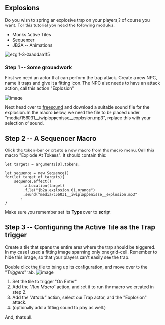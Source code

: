 ## Explosions
Do you wish to spring an explosive trap on your players,? of course you want.
For this tutorial you need the following modules:
 * Monks Active Tiles
 * Sequencer
 * JB2A -- Animations

![ezgif-3-3aaddaa1f5](https://user-images.githubusercontent.com/8543541/168701507-ea51b45c-f7e5-42a8-a581-f3d7d9fd5f99.gif)


### Step 1 -- Some groundwork

First we need an actor that can perform the trap attack. Create a new NPC, name it traps and give it a fitting icon.
The NPC also needs to have an attack action, call this action "Explosion"

![image](https://user-images.githubusercontent.com/8543541/168702427-42a80caf-55a4-40d4-99cb-45a2e05ed7aa.png)

Next head over to [freesound](https://freesound.org/people/Iwiploppenisse/sounds/156031/) and download a suitable sound file for the explosion.
In the macro below, we need the file to be placed under "media/156031__iwiploppenisse__explosion.mp3", replace this with your selection of sound.

## Step 2 -- A Sequencer Macro

Click the token-bar or create a new macro from the macro menu. Call this macro "Explode At Tokens".
It should contain this:
```JS
let targets = arguments[0].tokens;

let sequence = new Sequence()
for(let target of targets){
    sequence.effect()
        .atLocation(target)
        .file("jb2a.explosion.01.orange")
        .sound("media/156031__iwiploppenisse__explosion.mp3")
       ;
}

```
Make sure you remember set its **Type** over to **script**

## Step 3 -- Configuring the Active Tile as the Trap trigger
Create a tile that spans the entire area where the trap should be triggered.
In my case I used a fitting image spanning only one grid-cell. Remember to hide this image, so that your players can't easily see the trap.

Double click the tile to bring up its configuration, and move over to the "_Triggers_" tab.
![image](https://user-images.githubusercontent.com/8543541/168703139-43e8092f-7ac0-439a-abe2-7b8591f54c74.png)

1. Set the tile to trigger "On Enter"
2. Add the _"Run Macro"_ action, and set it to run the macro we created in step 2.
3. Add the _"Attack"_ action, select our Trap actor, and the "Explosion" attack.
4. (optionally add a fitting sound to play as well.)

And, thats all.

